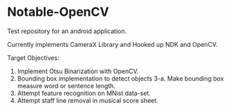 # Notable-OpenCV

Test repository for an android application. 

Currently implements CameraX Library and Hooked up NDK and OpenCV.


Target Objectives:
1.   Implement Otsu Binarization with OpenCV.
2.   Bounding box implementation to detect objects
3-a. Make bounding box measure word or sentence length.
4.   Attempt feature recognition on MNist data-set.
5.   Attempt staff line removal in musical score sheet.


